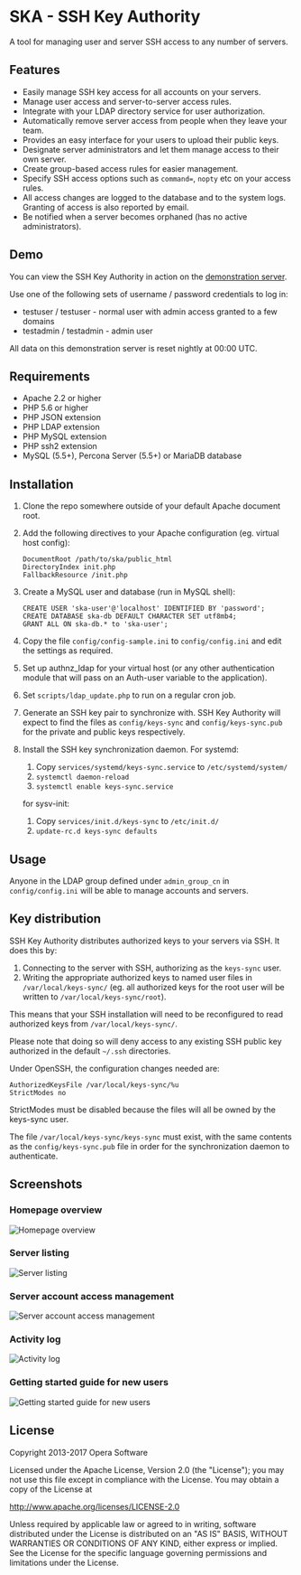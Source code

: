 SKA - SSH Key Authority
=======================

A tool for managing user and server SSH access to any number of servers.

Features
--------

* Easily manage SSH key access for all accounts on your servers.
* Manage user access and server-to-server access rules.
* Integrate with your LDAP directory service for user authorization.
* Automatically remove server access from people when they leave your team.
* Provides an easy interface for your users to upload their public keys.
* Designate server administrators and let them manage access to their own server.
* Create group-based access rules for easier management.
* Specify SSH access options such as `command=`, `nopty` etc on your access rules.
* All access changes are logged to the database and to the system logs. Granting of access is also reported by email.
* Be notified when a server becomes orphaned (has no active administrators).

Demo
----

You can view the SSH Key Authority in action on the [demonstration server](https://ska.xiven.com/).

Use one of the following sets of username / password credentials to log in:

* testuser / testuser - normal user with admin access granted to a few domains
* testadmin / testadmin - admin user

All data on this demonstration server is reset nightly at 00:00 UTC.

Requirements
------------

* Apache 2.2 or higher
* PHP 5.6 or higher
* PHP JSON extension
* PHP LDAP extension
* PHP MySQL extension
* PHP ssh2 extension
* MySQL (5.5+), Percona Server (5.5+) or MariaDB database

Installation
------------

1.  Clone the repo somewhere outside of your default Apache document root.

2.  Add the following directives to your Apache configuration (eg. virtual host config):

        DocumentRoot /path/to/ska/public_html
        DirectoryIndex init.php
        FallbackResource /init.php

3.  Create a MySQL user and database (run in MySQL shell):

        CREATE USER 'ska-user'@'localhost' IDENTIFIED BY 'password';
        CREATE DATABASE ska-db DEFAULT CHARACTER SET utf8mb4;
        GRANT ALL ON ska-db.* to 'ska-user';

4.  Copy the file `config/config-sample.ini` to `config/config.ini` and edit the settings as required.

5.  Set up authnz_ldap for your virtual host (or any other authentication module that will pass on an Auth-user
    variable to the application).

6.  Set `scripts/ldap_update.php` to run on a regular cron job.

7.  Generate an SSH key pair to synchronize with. SSH Key Authority will expect to find the files as `config/keys-sync` and `config/keys-sync.pub` for the private and public keys respectively.

8.  Install the SSH key synchronization daemon. For systemd:

    1.  Copy `services/systemd/keys-sync.service` to `/etc/systemd/system/`
    2.  `systemctl daemon-reload`
    3.  `systemctl enable keys-sync.service`

    for sysv-init:

    1.  Copy `services/init.d/keys-sync` to `/etc/init.d/`
    2.  `update-rc.d keys-sync defaults`

Usage
-----

Anyone in the LDAP group defined under `admin_group_cn` in `config/config.ini` will be able to manage accounts and servers.

Key distribution
----------------

SSH Key Authority distributes authorized keys to your servers via SSH. It does this by:

1.  Connecting to the server with SSH, authorizing as the `keys-sync` user.
2.  Writing the appropriate authorized keys to named user files in `/var/local/keys-sync/` (eg. all authorized keys for the root user will be written to `/var/local/keys-sync/root`).

This means that your SSH installation will need to be reconfigured to read authorized keys from `/var/local/keys-sync/`.

Please note that doing so will deny access to any existing SSH public key authorized in the default `~/.ssh` directories.

Under OpenSSH, the configuration changes needed are:

    AuthorizedKeysFile /var/local/keys-sync/%u
    StrictModes no

StrictModes must be disabled because the files will all be owned by the keys-sync user.

The file `/var/local/keys-sync/keys-sync` must exist, with the same contents as the `config/keys-sync.pub` file in order for the synchronization daemon to authenticate.

Screenshots
-----------

### Homepage overview
![Homepage overview](public_html/screenshot-home.png)

### Server listing
![Server listing](public_html/screenshot-servers.png)

### Server account access management
![Server account access management](public_html/screenshot-account.png)

### Activity log
![Activity log](public_html/screenshot-activity.png)

### Getting started guide for new users
![Getting started guide for new users](public_html/screenshot-getting-started.png)

License
-------

Copyright 2013-2017 Opera Software

Licensed under the Apache License, Version 2.0 (the "License");
you may not use this file except in compliance with the License.
You may obtain a copy of the License at

   http://www.apache.org/licenses/LICENSE-2.0

Unless required by applicable law or agreed to in writing, software
distributed under the License is distributed on an "AS IS" BASIS,
WITHOUT WARRANTIES OR CONDITIONS OF ANY KIND, either express or implied.
See the License for the specific language governing permissions and
limitations under the License.
